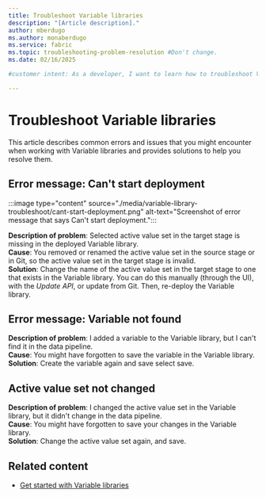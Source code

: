 ```yaml
---
title: Troubleshoot Variable libraries
description: "[Article description]."
author: mberdugo
ms.author: monaberdugo
ms.service: fabric
ms.topic: troubleshooting-problem-resolution #Don't change.
ms.date: 02/16/2025

#customer intent: As a developer, I want to learn how to troubleshoot Variable libraries, so that I can manage my content lifecycle.

---
```


# Troubleshoot Variable libraries

This article describes common errors and issues that you might encounter when working with Variable libraries and provides solutions to help you resolve them.

## Error message: Can't start deployment

:::image type="content" source="./media/variable-library-troubleshoot/cant-start-deployment.png" alt-text="Screenshot of error message that says Can't start deployment.":::

**Description of problem**: Selected active value set in the target stage is missing in the deployed Variable library.  
**Cause**: You removed or renamed the active value set in the source stage or in Git, so the active value set in the target stage is invalid.  
**Solution**: Change the name of the active value set in the target stage to one that exists in the Variable library. You can do this manually (through the UI), with the *Update API*, or update from Git. Then, re-deploy the Variable library.

## Error message: Variable not found

**Description of problem**: I added a variable to the Variable library, but I can't find it in the data pipeline.  
**Cause**: You might have forgotten to save the variable in the Variable library.  
**Solution**: Create the variable again and save select save.  

## Active value set not changed

**Description of problem**: I changed the active value set in the Variable library, but it didn't change in the data pipeline.  
**Cause**: You might have forgotten to save your changes in the Variable library.  
**Solution**: Change the active value set again, and save.  

## Related content

- [Get started with Variable libraries](./get-started-variable-libraries.md)
